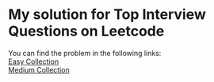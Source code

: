 # My solution for Top Interview Questions on Leetcode
You can find the problem in the following links:  
[Easy Collection](https://leetcode.com/explore/interview/card/top-interview-questions-easy/)  
[Medium Collection](https://leetcode.com/explore/interview/card/top-interview-questions-medium/) 